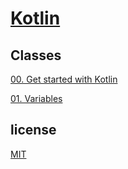 # [Kotlin](https://kotlinlang.org/docs/home.html)

## Classes

[00. Get started with Kotlin](./pt-br/00-get-started/index.md)

[01. Variables](./pt-br/01-variables/index.md)

## license

[MIT](./LICENSE)

